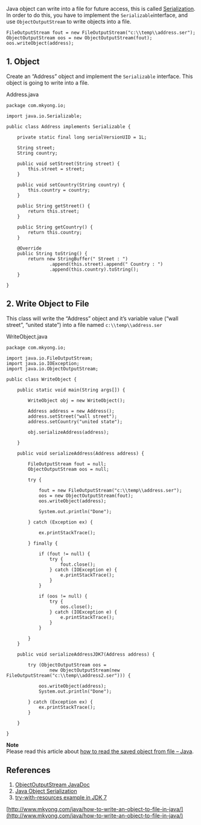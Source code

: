 Java object can write into a file for future access, this is called [Serialization](https://en.wikipedia.org/wiki/Serialization). In order to do this, you have to implement the `Serializable`interface, and use `ObjectOutputStream` to write objects into a file.

    FileOutputStream fout = new FileOutputStream("c:\\temp\\address.ser");
    ObjectOutputStream oos = new ObjectOutputStream(fout);
    oos.writeObject(address);

## 1\. Object

Create an “Address” object and implement the `Serializable` interface. This object is going to write into a file.

Address.java

    package com.mkyong.io;

    import java.io.Serializable;

    public class Address implements Serializable {

    	private static final long serialVersionUID = 1L;

    	String street;
    	String country;

    	public void setStreet(String street) {
    		this.street = street;
    	}

    	public void setCountry(String country) {
    		this.country = country;
    	}

    	public String getStreet() {
    		return this.street;
    	}

    	public String getCountry() {
    		return this.country;
    	}

    	@Override
    	public String toString() {
    		return new StringBuffer(" Street : ")
    				.append(this.street).append(" Country : ")
    				.append(this.country).toString();
    	}

    }

## 2\. Write Object to File

This class will write the “Address” object and it’s variable value (“wall street”, “united state”) into a file named `c:\\temp\\address.ser`

WriteObject.java

    package com.mkyong.io;

    import java.io.FileOutputStream;
    import java.io.IOException;
    import java.io.ObjectOutputStream;

    public class WriteObject {

    	public static void main(String args[]) {

    		WriteObject obj = new WriteObject();

    		Address address = new Address();
    		address.setStreet("wall street");
    		address.setCountry("united state");

    		obj.serializeAddress(address);

    	}

    	public void serializeAddress(Address address) {

    		FileOutputStream fout = null;
    		ObjectOutputStream oos = null;

    		try {

    			fout = new FileOutputStream("c:\\temp\\address.ser");
    			oos = new ObjectOutputStream(fout);
    			oos.writeObject(address);

    			System.out.println("Done");

    		} catch (Exception ex) {

    			ex.printStackTrace();

    		} finally {

    			if (fout != null) {
    				try {
    					fout.close();
    				} catch (IOException e) {
    					e.printStackTrace();
    				}
    			}

    			if (oos != null) {
    				try {
    					oos.close();
    				} catch (IOException e) {
    					e.printStackTrace();
    				}
    			}

    		}
    	}

    	public void serializeAddressJDK7(Address address) {

    		try (ObjectOutputStream oos =
    				new ObjectOutputStream(new FileOutputStream("c:\\temp\\address2.ser"))) {

    			oos.writeObject(address);
    			System.out.println("Done");

    		} catch (Exception ex) {
    			ex.printStackTrace();
    		}

    	}

    }

**Note**  
Please read this article about [how to read the saved object from file – Java](http://www.mkyong.com/java/how-to-read-an-object-from-file-in-java/).

## References

1.  [ObjectOutputStream JavaDoc](https://docs.oracle.com/javase/7/docs/api/java/io/ObjectOutputStream.html)
2.  [Java Object Serialization](https://docs.oracle.com/javase/8/docs/technotes/guides/serialization/)
3.  [try-with-resources example in JDK 7](https://www.mkyong.com/java/try-with-resources-example-in-jdk-7/)

[http://www.mkyong.com/java/how-to-write-an-object-to-file-in-java/](http://www.mkyong.com/java/how-to-write-an-object-to-file-in-java/)
